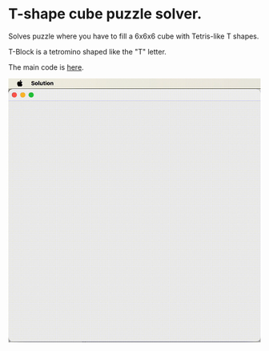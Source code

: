 # T-shape cube puzzle solver.

Solves puzzle where you have to fill a 6x6x6 cube with Tetris-like T shapes.

T-Block is a tetromino shaped like the "T" letter.

The main code is [here](src/com/bogdan/PuzzleSolver.java#L27). 

![Demo](example.gif)
